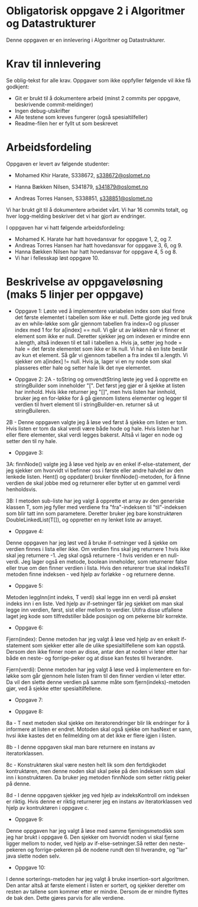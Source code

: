 # Obligatorisk oppgave 2 i Algoritmer og Datastrukturer

Denne oppgaven er en innlevering i Algoritmer og Datastrukturer. 

# Krav til innlevering

Se oblig-tekst for alle krav. Oppgaver som ikke oppfyller følgende vil ikke få godkjent:

* Git er brukt til å dokumentere arbeid (minst 2 commits per oppgave, beskrivende commit-meldinger)	
* Ingen debug-utskrifter
* Alle testene som kreves fungerer (også spesialtilfeller)
* Readme-filen her er fyllt ut som beskrevet

# Arbeidsfordeling

Oppgaven er levert av følgende studenter:

* Mohamed Khir Harate, S338672, s338672@oslomet.no

* Hanna Bækken Nilsen, S341879, s341879@oslomet.no

* Andreas Torres Hansen, S338851, s338851@oslomet.no


Vi har brukt git til å dokumentere arbeidet vårt. Vi har 16 commits totalt, og hver logg-melding beskriver det vi har gjort av endringer.

I oppgaven har vi hatt følgende arbeidsfordeling:
* Mohamed K. Harate har hatt hovedansvar for oppgave 1, 2, og 7. 
* Andreas Torres Hansen har hatt hovedansvar for oppgave 3, 6, og 9. 
* Hanna Bækken Nilsen har hatt hovedansvar for oppgave 4, 5 og 8. 
* Vi har i fellesskap løst oppgave 10. 

# Beskrivelse av oppgaveløsning (maks 5 linjer per oppgave)

* Oppgave 1: Løste ved å implementere variabelen index som skal finne det første elementet i tabellen 
som ikke er null. Dette gjorde jeg ved bruk av en while-løkke som går gjennom tabellen fra index=0 og plusser 
index med 1 for for a[index] == null. Vi går ut av løkken når vi finner et element som ikke er null. Deretter sjekker 
jeg om indexen er mindre enn a.length, altså indexen til et tall i tabellen a. Hvis ja, setter jeg hode = hale = det
første elementet som ikke er lik null. Vi har nå en liste består av kun et element. Så går vi gjennom tabellen a fra index
til a.length. Vi sjekker om a[index] != null. Hvis ja, lager vi en ny node som skal plasseres etter hale og setter hale 
lik det nye elementet.
        
                                                          
* Oppgave 2: 
2A - toString og omvendtString løste jeg ved å opprette en stringBuilder som inneholder "[". Det først jeg gjør er
å sjekke at listen har innhold. Hvis ikke returner jeg "[]", men hvis listen har innhold, bruker jeg en for-løkke
for å gå gjennom listens elementer og legger til verdien til hvert element til i stringBuilder-en. returner så ut stringBuileren. 


2B - Denne oppgaven valgte jeg å løse ved først å sjekke om listen er tom. Hvis listen er tom da skal verdi være
både hode og hale. Hvis listen har 1 eller flere elementer, skal verdi legges bakerst. Altså vi lager en node og setter 
den til ny hale.



* Oppgave 3:

3A:
finnNode() valgte jeg å løse ved hjelp av en enkel if-else-statement, der jeg sjekker om hvorvidt vi befinner oss i første eller
andre halvdel av den lenkede listen. Hent() og oppdater() bruker finnNode()-metoden, for å finne verdien de skal jobbe med og returnerer eller bytter
ut en gammel verdi henholdsvis.

3B:
I metoden sub-liste har jeg valgt å opprette et array av den generiske klassen T, som jeg fyller med verdiene
fra "fra"-indeksen til "til"-indeksen som blir tatt inn som parametere. Deretter bruker jeg bare konstruktøren 
DoubleLinkedList(T[]), og oppretter en ny lenket liste av arrayet.

* Oppgave 4:

Denne oppgaven har jeg løst ved å bruke if-setninger ved å sjekke om verdien finnes i lista eller ikke. Om verdien fins skal jeg returnere 1
hvis ikke skal jeg returnere -1. Jeg skal også returnere -1 hvis veriden er en null-verdi. Jeg lager også en metode, boolean inneholder, som 
returnerer false eller true om den finner verdien i lista. Hvis den returerer true skal indeksTil metoden 
finne indeksen - ved hjelp av forløkke - og returnere denne.


* Oppgave 5:

Metoden leggInn(int indeks, T verdi) skal legge inn en verdi på ønsket indeks inn i en liste. Ved hjelp av if-setninger får jeg sjekket om 
man skal legge inn verdien, først, sist eller mellom to verdier. Utifra disse utfallene laget jeg kode som tilfredstiller både posisjon og 
om pekerne blir korrekte.  


* Oppgave 6:

Fjern(index):
Denne metoden har jeg valgt å løse ved hjelp av en enkelt if-statement som sjekker etter alle de ulike spesialtilfellene
som kan oppstå. Dersom den ikke finner noen av disse, antar den at noden vi leter etter har både en neste- og forrige-peker 
og at disse kan festes til hverandre.

Fjern(verdi): 
Denne metoden har jeg valgt å løse ved å implementere en for-løkke som går gjennom hele listen fram til den finner verdien vi leter etter.
Da vil den slette denne verdien på samme måte som fjern(indeks)-metoden gjør, ved å sjekke etter spesialtilfellene.

* Oppgave 7:



* Oppgave 8:

8a - T next metoden skal sjekke om iteratorendringer blir lik endringer for å informere at listen er endret. 
Motoden skal også sjekke om hasNext er sann, hvsi ikke kastes det en feilmelding om at det ikke er flere igjen i listen. 

8b - I denne oppgaven skal man bare returnere en instans av iteratorklassen.

8c - Konstruktøren skal være nesten helt lik som den fertdigkodet kontruktøren, men denne noden skal 
skal peke på den indeksen som skal inn i konstruktøren. Da bruker jeg metoden finnNode som setter riktig peker på 
denne. 

8d - I denne oppgaven sjekker jeg ved hjelp av indeksKontroll om indeksen er riktig. Hvis denne er riktig 
returnerer jeg en instans av iteratorklassen ved hjelp av kontruktøren i oppgave c. 

* Oppgave 9:

Denne oppgaven har jeg valgt å løse med samme fjerningsmetodikk som jeg har brukt i oppgave 6. Den sjekker om hvorvidt noden vi skal fjerne ligger
mellom to noder, ved hjelp av if-else-setninger.Så retter den neste-pekeren og forrige-pekeren på de nodene rundt den til hverandre, og "lar" java slette noden selv.
* Oppgave 10:

I denne sorterings-metoden har jeg valgt å bruke insertion-sort algoritmen. Den antar altså at første element i listen
er sortert, og sjekker deretter om resten av tallene som kommer etter er mindre. Dersom de er mindre flyttes de bak den. Dette gjøres parvis for alle verdiene.

